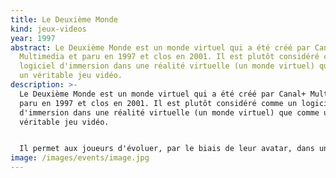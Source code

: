 ```yaml
---
title: Le Deuxième Monde
kind: jeux-videos
year: 1997
abstract: Le Deuxième Monde est un monde virtuel qui a été créé par Canal+
  Multimedia et paru en 1997 et clos en 2001. Il est plutôt considéré comme un
  logiciel d'immersion dans une réalité virtuelle (un monde virtuel) que comme
  un véritable jeu vidéo.
description: >-
  Le Deuxième Monde est un monde virtuel qui a été créé par Canal+ Multimedia et
  paru en 1997 et clos en 2001. Il est plutôt considéré comme un logiciel
  d'immersion dans une réalité virtuelle (un monde virtuel) que comme un
  véritable jeu vidéo.


  Il permet aux joueurs d'évoluer, par le biais de leur avatar, dans une reconstitution de Paris en 3D ; formant ainsi une communauté virtuelle dont les membres se surnomment « les Bimondiens ». D'abord présenté sur un cédérom payant avec un moteur réalisé par Cryo, le jeu a été fin 1998 converti en VRML et accessible via le plugin Blaxxun, gratuitement. À l'époque, le Deuxième Monde représente une nouveauté révolutionnaire qui a peu d'équivalent dans le monde. Il est un des précurseurs du jeu Second Life.
image: /images/events/image.jpg
---
```

